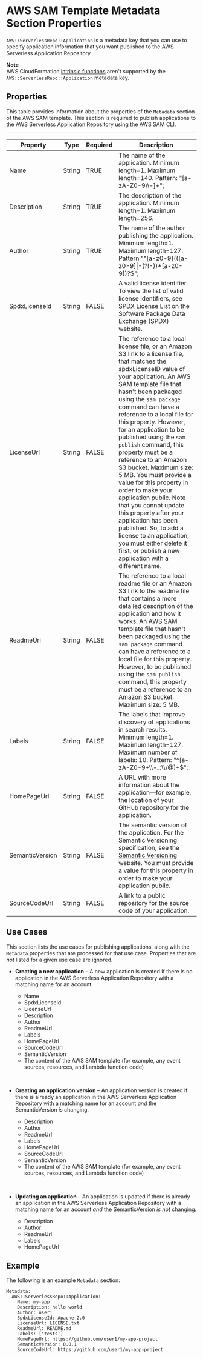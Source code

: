 # AWS SAM Template Metadata Section Properties<a name="serverless-sam-template-publishing-applications-metadata-properties"></a>

`AWS::ServerlessRepo::Application` is a metadata key that you can use to specify application information that you want published to the AWS Serverless Application Repository\.

**Note**  
AWS CloudFormation [intrinsic functions](https://docs.aws.amazon.com/AWSCloudFormation/latest/UserGuide/intrinsic-function-reference.html) aren't supported by the `AWS::ServerlessRepo::Application` metadata key\.

## Properties<a name="serverless-sam-template-publishing-applications-metadata-properties-table"></a>

This table provides information about the properties of the `Metadata` section of the AWS SAM template\. This section is required to publish applications to the AWS Serverless Application Repository using the AWS SAM CLI\.


****  

| Property | Type | Required | Description | 
| --- | --- | --- | --- | 
| Name | String | TRUE |  The name of the application\. Minimum length=1\. Maximum length=140\. Pattern: "\[a\-zA\-Z0\-9\\\\\-\]\+";  | 
| Description | String | TRUE |  The description of the application\. Minimum length=1\. Maximum length=256\.  | 
| Author | String | TRUE |  The name of the author publishing the application\. Minimum length=1\. Maximum length=127\. Pattern "^\[a\-z0\-9\]\(\(\[a\-z0\-9\]\|\-\(?\!\-\)\)\*\[a\-z0\-9\]\)?$";  | 
| SpdxLicenseId | String | FALSE | A valid license identifier\. To view the list of valid license identifiers, see [SPDX License List](https://spdx.org/licenses/) on the Software Package Data Exchange \(SPDX\) website\. | 
| LicenseUrl | String | FALSE |  The reference to a local license file, or an Amazon S3 link to a license file, that matches the spdxLicenseID value of your application\. An AWS SAM template file that hasn't been packaged using the `sam package` command can have a reference to a local file for this property\. However, for an application to be published using the `sam publish` command, this property must be a reference to an Amazon S3 bucket\. Maximum size: 5 MB\. You must provide a value for this property in order to make your application public\. Note that you cannot update this property after your application has been published\. So, to add a license to an application, you must either delete it first, or publish a new application with a different name\.  | 
| ReadmeUrl | String | FALSE |  The reference to a local readme file or an Amazon S3 link to the readme file that contains a more detailed description of the application and how it works\. An AWS SAM template file that hasn't been packaged using the `sam package` command can have a reference to a local file for this property\. However, to be published using the `sam publish` command, this property must be a reference to an Amazon S3 bucket\. Maximum size: 5 MB\.  | 
| Labels | String | FALSE |  The labels that improve discovery of applications in search results\. Minimum length=1\. Maximum length=127\. Maximum number of labels: 10\. Pattern: "^\[a\-zA\-Z0\-9\+\\\\\-\_:\\\\/@\]\+$";  | 
| HomePageUrl | String | FALSE | A URL with more information about the application—for example, the location of your GitHub repository for the application\.  | 
| SemanticVersion | String | FALSE |  The semantic version of the application\. For the Semantic Versioning specification, see the [Semantic Versioning](https://semver.org/) website\. You must provide a value for this property in order to make your application public\.  | 
| SourceCodeUrl | String | FALSE | A link to a public repository for the source code of your application\. | 

## Use Cases<a name="serverless-sam-template-publishing-applications-metadata-properties-cases"></a>

This section lists the use cases for publishing applications, along with the `Metadata` properties that are processed for that use case\. Properties that are *not* listed for a given use case are ignored\.
+ **Creating a new application** – A new application is created if there is no application in the AWS Serverless Application Repository with a matching name for an account\.
  + Name
  + SpdxLicenseId
  + LicenseUrl
  + Description
  + Author
  + ReadmeUrl
  + Labels
  + HomePageUrl
  + SourceCodeUrl
  + SemanticVersion
  + The content of the AWS SAM template \(for example, any event sources, resources, and Lambda function code\)

   
+ **Creating an application version** – An application version is created if there is already an application in the AWS Serverless Application Repository with a matching name for an account *and* the SemanticVersion *is* changing\.
  + Description
  + Author
  + ReadmeUrl
  + Labels
  + HomePageUrl
  + SourceCodeUrl
  + SemanticVersion
  + The content of the AWS SAM template \(for example, any event sources, resources, and Lambda function code\)

   
+ **Updating an application** – An application is updated if there is already an application in the AWS Serverless Application Repository with a matching name for an account *and* the SemanticVersion *is not* changing\.
  + Description
  + Author
  + ReadmeUrl
  + Labels
  + HomePageUrl

## Example<a name="serverless-sam-template-publishing-applications-metadata-properties-example"></a>

The following is an example `Metadata` section:

```
Metadata:
  AWS::ServerlessRepo::Application:
    Name: my-app
    Description: hello world
    Author: user1
    SpdxLicenseId: Apache-2.0
    LicenseUrl: LICENSE.txt
    ReadmeUrl: README.md
    Labels: ['tests']
    HomePageUrl: https://github.com/user1/my-app-project
    SemanticVersion: 0.0.1
    SourceCodeUrl: https://github.com/user1/my-app-project
```